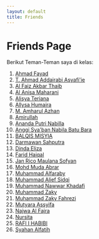 ```yaml
---
layout: default
title: Friends
---
```


# Friends Page
<div class="friendspage">
    <p>Berikut Teman-Teman saya di kelas:</p>
    <ol>
        <li><a href="https://ahmadfayyadh.github.io/">Ahmad Fayad</a></li>
        <li><a href="https://addairabi.github.io/">T. Ahmad Addairabi Asyafi'ie</a></li>
        <li><a href="https://alfaizakbar.github.io/">Al Faiz Akbar Thaib</a></li>
        <li><a href="https://alanisamaharani.github.io/">Al Anisa Maharani</a></li>
        <li><a href="https://alisyateriana.github.io/">Alisya Teriana</a></li>
        <li><a href="https://allysahumaira.github.io/">Allysa Humaira</a></li>
        <li><a href="https://amharul.github.io/">M. Amharul Azhan</a></li>
        <li><a href="https://amirullah310.github.io/">Amirullah</a></li>
        <li><a href="https://anandaaputrinabilla.github.io/">Ananda Putri Nabilla</a></li>
        <li><a href="https://angginabilabatubara.github.io/">Anggi Sya'ban Nabila Batu Bara</a></li>
        <li><a href="https://balqismisyia.github.io/">BALQIS MISYIA</a></li>
        <li><a href="https://darmawansahputra1.github.io/">Darmawan Sahputra</a></li>
        <li><a href="https://dindaelz06.github.io/">Dinda Eliza</a></li>
        <li><a href="https://fared08.github.io/">Farid Haiqal</a></li>
        <li><a href="https://janricomaulanas.github.io/">Jan Rico Maulana Sofyan</a></li>
        <li><a href="https://mudaabrar.github.io/">Mohd Muda Abrar</a></li>
        <li><a href="https://muhammadalfaraby06.github.io/">Muhammad Alfaraby</a></li>
        <li><a href="https://alfsdqi.github.io/">Muhammad Alief Sidqi</a></li>
        <li><a href="https://khadafimuhammadnawwar.github.io/">Muhammad Nawwar Khadafi</a></li>
        <li><a href="https://muhzakyyy.github.io/">Muhammad Zaky</a></li>
        <li><a href="https://m-zakifahrezi.github.io/">Muhammad Zaky Fahrezi</a></li>
        <li><a href="https://mutyaraassyifa.github.io/">Mutyara Assyifa</a></li>
        <li><a href="https://najwaal-fajra.github.io/">Najwa Al Fajra</a></li>
        <li><a href="https://nursitaaa.github.io/">Nursita</a></li>
        <li><a href="https://rafi-i-habibi.github.io/">RAFI I HABIBI</a></li>
        <li><a href="https://syahanalfatih.github.io/">Syahan Alfatih</a></li>
    </ol>
</div>
